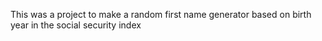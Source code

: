 This was a project to make a random first name generator based on birth year in the social security index
